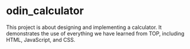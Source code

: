 # odin_calculator

This project is about designing and implementing a calculator.
It demonstrates the use of everything we have learned from TOP, including
HTML, JavaScript, and CSS.